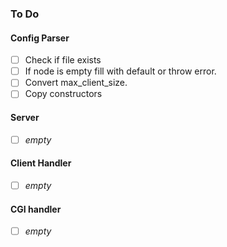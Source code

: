 ### To Do

#### Config Parser
- [ ] Check if file exists
- [ ] If node is empty fill with default or throw error.
- [ ] Convert max_client_size.
- [ ] Copy constructors

#### Server
- [ ] _empty_

#### Client Handler
- [ ] _empty_

#### CGI handler
- [ ] _empty_
